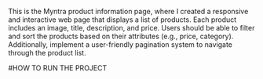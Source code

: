 This is the Myntra product information page, where I created a responsive and interactive web page that displays a list of products. Each product includes an image, title, description, and price. Users should be able to filter and sort the products based on their attributes (e.g., price, category). Additionally, implement a user-friendly pagination system to navigate through the product list.

#HOW TO RUN THE PROJECT
